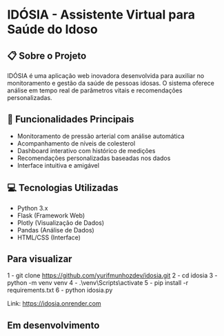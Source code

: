 # IDÓSIA - Assistente Virtual para Saúde do Idoso

## 📋 Sobre o Projeto
IDÓSIA é uma aplicação web inovadora desenvolvida para auxiliar no monitoramento e gestão da saúde de pessoas idosas. O sistema oferece análise em tempo real de parâmetros vitais e recomendações personalizadas.

## 🚀 Funcionalidades Principais
- Monitoramento de pressão arterial com análise automática
- Acompanhamento de níveis de colesterol
- Dashboard interativo com histórico de medições
- Recomendações personalizadas baseadas nos dados
- Interface intuitiva e amigável

## 💻 Tecnologias Utilizadas
- Python 3.x
- Flask (Framework Web)
- Plotly (Visualização de Dados)
- Pandas (Análise de Dados)
- HTML/CSS (Interface)

## Para visualizar ##

1 - git clone https://github.com/yurifmunhozdev/idosia.git
2 - cd idosia
3 - python -m venv venv
4 - .\venv\Scripts\activate
5 - pip install -r requirements.txt
6 - python idosia.py

Link: https://idosia.onrender.com

## Em desenvolvimento ##
